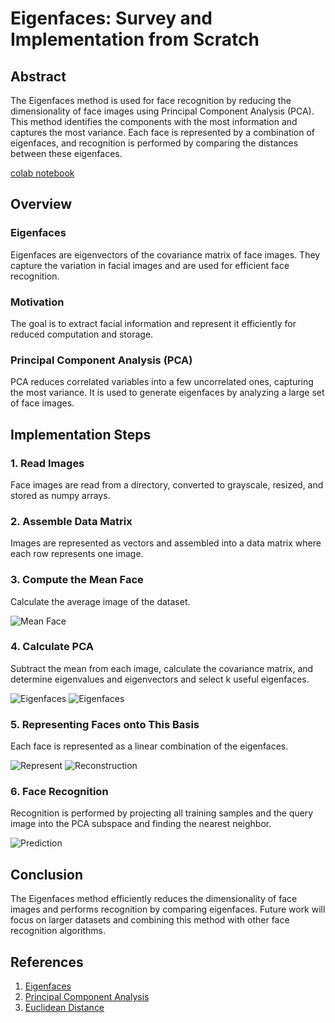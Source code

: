 # Eigenfaces: Survey and Implementation from Scratch

## Abstract
The Eigenfaces method is used for face recognition by reducing the dimensionality of face images using Principal Component Analysis (PCA). This method identifies the components with the most information and captures the most variance. Each face is represented by a combination of eigenfaces, and recognition is performed by comparing the distances between these eigenfaces.

[colab notebook](https://colab.research.google.com/github/Ali-Noghabi/eigenfaces/blob/main/eigenfaces.ipynb)

## Overview

### Eigenfaces
Eigenfaces are eigenvectors of the covariance matrix of face images. They capture the variation in facial images and are used for efficient face recognition.

### Motivation
The goal is to extract facial information and represent it efficiently for reduced computation and storage.

### Principal Component Analysis (PCA)
PCA reduces correlated variables into a few uncorrelated ones, capturing the most variance. It is used to generate eigenfaces by analyzing a large set of face images.

## Implementation Steps

### 1. Read Images
Face images are read from a directory, converted to grayscale, resized, and stored as numpy arrays.

### 2. Assemble Data Matrix
Images are represented as vectors and assembled into a data matrix where each row represents one image.


### 3. Compute the Mean Face
Calculate the average image of the dataset.

![Mean Face](mean_face.png)

### 4. Calculate PCA
Subtract the mean from each image, calculate the covariance matrix, and determine eigenvalues and eigenvectors and select k useful eigenfaces.

![Eigenfaces](python_pca_eigenfaces.png)
![Eigenfaces](select_eigenfaces.png)

### 5. Representing Faces onto This Basis
Each face is represented as a linear combination of the eigenfaces.

![Represent](representation.png)
![Reconstruction](python_pca_reconstruction.png)

### 6. Face Recognition
Recognition is performed by projecting all training samples and the query image into the PCA subspace and finding the nearest neighbor.

![Prediction](predict.png)

## Conclusion
The Eigenfaces method efficiently reduces the dimensionality of face images and performs recognition by comparing eigenfaces. Future work will focus on larger datasets and combining this method with other face recognition algorithms.

## References
1. [Eigenfaces](http://www.scholarpedia.org/article/Eigenfaces)
2. [Principal Component Analysis](https://en.wikipedia.org/wiki/Principal_component_analysis)
3. [Euclidean Distance](https://en.wikipedia.org/wiki/Euclidean_distance)
